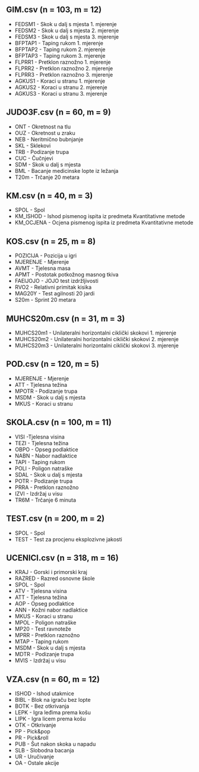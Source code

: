 ## GIM.csv (n = 103, m = 12)
- FEDSM1 - Skok u dalj s mjesta 1. mjerenje
- FEDSM2 - Skok u dalj s mjesta 2. mjerenje
- FEDSM3 - Skok u dalj s mjesta 3. mjerenje
- BFPTAP1	- Taping rukom 1. mjerenje
- BFPTAP2 - Taping rukom 2. mjerenje
- BFPTAP3 - Taping rukom 3. mjerenje
- FLPRR1 - Pretklon raznožno 1. mjerenje
- FLPRR2 - Pretklon raznožno 2. mjerenje
- FLPRR3 - Pretklon raznožno 3. mjerenje
- AGKUS1 - Koraci u stranu 1. mjerenje
- AGKUS2 - Koraci u stranu 2. mjerenje
- AGKUS3 - Koraci u stranu 3. mjerenje

## JUDO3F.csv (n = 60, m = 9)
- ONT - Okretnost na tlu
- OUZ - Okretnost u zraku
- NEB - Neritmično bubnjanje
- SKL - Sklekovi
- TRB - Podizanje trupa
- CUC - Čučnjevi
- SDM - Skok u dalj s mjesta
- BML - Bacanje medicinske lopte iz ležanja
- T20m - Trčanje 20 metara

## KM.csv (n = 40, m = 3)
- SPOL - Spol
- KM_ISHOD - Ishod pismenog ispita iz predmeta Kvantitativne metode
- KM_OCJENA - Ocjena pismenog ispita iz predmeta Kvantitativne metode

## KOS.csv (n = 25, m = 8)
- POZICIJA - Pozicija u igri
- MJERENJE - Mjerenje
- AVMT - Tjelesna masa
- APMT - Postotak potkožnog masnog tkiva
- FAEIJOJO - JOJO test izdržljivosti
- RVO2 - Relativni primitak kisika
- MAG20Y - Test agilnosti 20 jardi
- S20m - Sprint 20 metara

## MUHCS20m.csv (n = 31, m = 3)
- MUHCS20m1 - Unilateralni horizontalni ciklički skokovi 1. mjerenje
- MUHCS20m2 - Unilateralni horizontalni ciklički skokovi 2. mjerenje
- MUHCS20m3 - Unilateralni horizontalni ciklički skokovi 3. mjerenje

## POD.csv (n = 120, m = 5)
- MJERENJE - Mjerenje
- ATT - Tjelesna težina
- MPOTR - Podizanje trupa
- MSDM - Skok u dalj s mjesta
- MKUS - Koraci u stranu

## SKOLA.csv (n = 100, m = 11)
- VISI -Tjelesna visina
- TEZI - Tjelesna težina
- OBPO - Opseg podlaktice
- NABN - Nabor nadlaktice
- TAPI - Taping rukom
- POLI - Poligon natraške
- SDAL - Skok u dalj s mjesta
- POTR - Podizanje trupa
- PRRA - Pretklon raznožno
- IZVI - Izdržaj u visu
- TR6M - Trčanje 6 minuta

## TEST.csv (n = 200, m = 2)
- SPOL - Spol 
- TEST - Test za procjenu eksplozivne jakosti

## UCENICI.csv (n = 318, m = 16)
- KRAJ - Gorski i primorski kraj
- RAZRED - Razred osnovne škole
- SPOL - Spol
- ATV - Tjelesna visina
- ATT - Tjelesna težina
- AOP - Opseg podlaktice
- ANN - Kožni nabor nadlaktice
- MKUS - Koraci u stranu
- MPOL - Poligon natraške
- MP20 - Test ravnoteže
- MPRR - Pretklon raznožno
- MTAP - Taping rukom
- MSDM - Skok u dalj s mjesta
- MDTR - Podizanje trupa
- MVIS - Izdržaj u visu

## VZA.csv (n = 60, m = 12)
- ISHOD - Ishod utakmice
- BIBL - Blok na igraču bez lopte
- BOTK - Bez otkrivanja
- LEPK - Igra leđima prema košu
- LIPK - Igra licem prema košu
- OTK - Otkrivanje
- PP - Pick&pop
- PR - Pick&roll
- PUB - Šut nakon skoka u napadu
- SLB - Slobodna bacanja
- UR - Uručivanje
- OA - Ostale akcije
